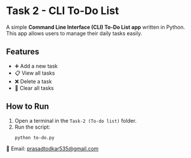 # Task 2 - CLI To-Do List

A simple **Command Line Interface (CLI) To-Do List app** written in Python.  
This app allows users to manage their daily tasks easily.

## Features
- ➕ Add a new task  
- 📋 View all tasks  
- ❌ Delete a task  
- 🧹 Clear all tasks  

## How to Run
1. Open a terminal in the `Task-2 (To-do list)` folder.
2. Run the script:
   ```bash
   python to-do.py
📧 Email: prasadtodkar535@gmail.com